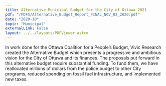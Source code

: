 ```yaml
---
title: Alternative Municipal Budget for the City of Ottawa 2021
pdf: "/PDFS/Alternative_Budget_Report_FINAL_NOV_02_2020.pdf"
date: "2020-10"
topic: "Municipal"
externalLink: False
layout: ../../layouts/PDFViewer.astro
---
```


In work done for the Ottawa Coalition for a People’s Budget, Vivic Research created
the Alternative Budget which presents a progressive and ambitious vision for the City
of Ottawa and its finances. The proposals put forward in this alternative budget
require substantial funding. To fund them, we have reallocated millions of dollars
from the police budget to other City programs, reduced spending on fossil fuel
infrastructure, and implemented new taxes.
